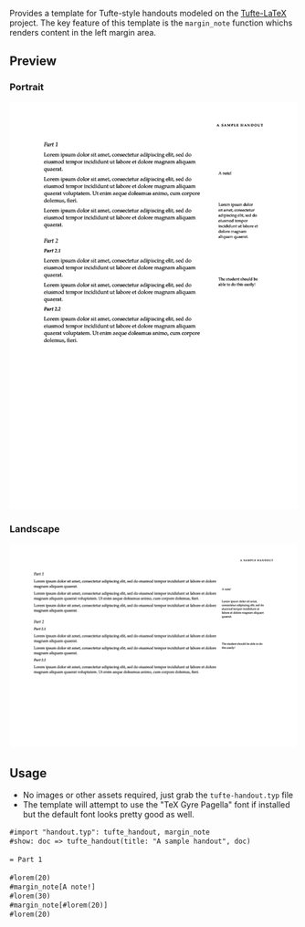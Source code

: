 Provides a template for Tufte-style handouts modeled on the [Tufte-LaTeX](https://github.com/Tufte-LaTeX/tufte-latex) project.
The key feature of this template is the `margin_note` function whichs renders content in the left margin area.

## Preview
### Portrait
![portrait preview](images/preview_portrait.png)

### Landscape
![lanscape preview](images/preview_landscape.png)

## Usage
* No images or other assets required, just grab the `tufte-handout.typ` file
* The template will attempt to use the "TeX Gyre Pagella" font if installed but the default font looks pretty good as well.

```typst
#import "handout.typ": tufte_handout, margin_note
#show: doc => tufte_handout(title: "A sample handout", doc)

= Part 1

#lorem(20)
#margin_note[A note!]
#lorem(30)
#margin_note[#lorem(20)]
#lorem(20)
```
